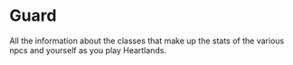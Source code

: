 # Guard


All the information about the classes that make up the stats of the various npcs and yourself as you play Heartlands.